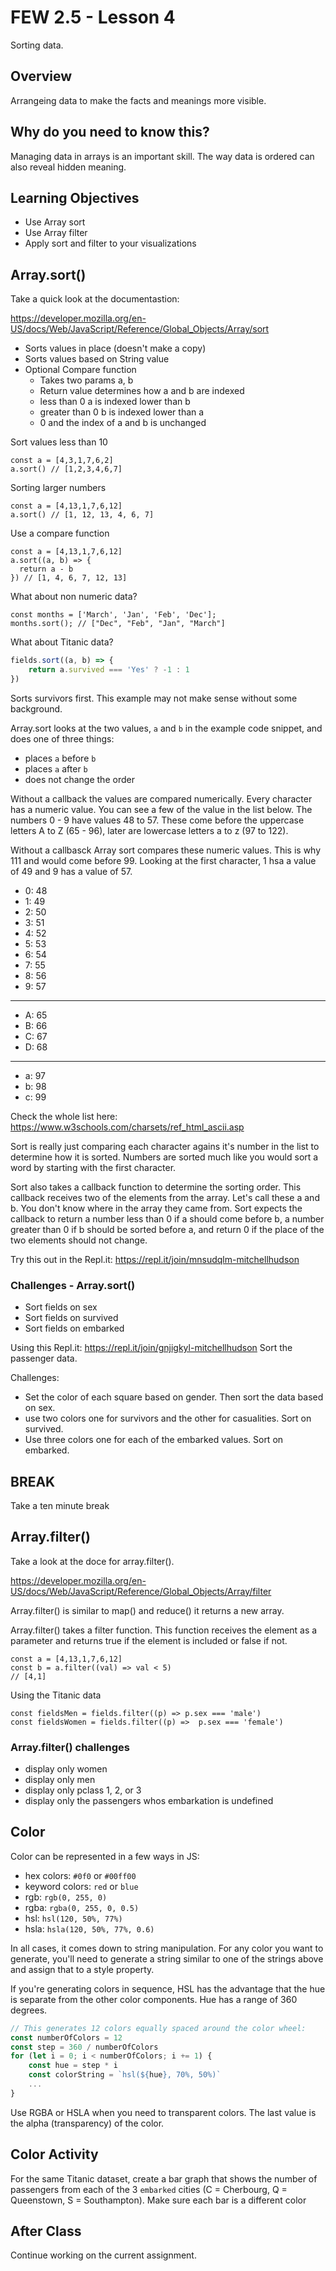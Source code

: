 
# FEW 2.5 - Lesson 4 

Sorting data. 

<!-- Put a link to the slides so that students can find them -->

<!-- ➡️ [**Slides**](https://make-school-courses.github.io/FEW-2.5-Data-Visualization-and-Web-Graphics/Slides/Lesson-3.html ':ignore') -->

<!-- > -->

## Overview

Arrangeing data to make the facts and meanings more visible. 

## Why do you need to know this?

Managing data in arrays is an important skill. The way data is ordered can also reveal hidden meaning. 

## Learning Objectives

- Use Array sort
- Use Array filter
- Apply sort and filter to your visualizations

## Array.sort()

Take a quick look at the documentastion: 

https://developer.mozilla.org/en-US/docs/Web/JavaScript/Reference/Global_Objects/Array/sort

<!-- > -->

- Sorts values in place (doesn't make a copy)
- Sorts values based on String value
- Optional Compare function
    - Takes two params a, b
    - Return value determines how a and b are indexed
    - less than 0 a is indexed lower than b
    - greater than 0 b is indexed lower than a
    - 0 and the index of a and b is unchanged

<!-- > -->

Sort values less than 10 

```JS 
const a = [4,3,1,7,6,2]
a.sort() // [1,2,3,4,6,7]
```

<!-- > -->

Sorting larger numbers

```JS 
const a = [4,13,1,7,6,12]
a.sort() // [1, 12, 13, 4, 6, 7]
```

<!-- > -->

Use a compare function

```JS 
const a = [4,13,1,7,6,12]
a.sort((a, b) => {
  return a - b
}) // [1, 4, 6, 7, 12, 13]
```

<!-- > -->

What about non numeric data?

```JS
const months = ['March', 'Jan', 'Feb', 'Dec'];
months.sort(); // ["Dec", "Feb", "Jan", "March"]
```

<!-- > -->

What about Titanic data?

```js
fields.sort((a, b) => {
    return a.survived === 'Yes' ? -1 : 1
})
```

Sorts survivors first. This example may not make sense without some background. 

Array.sort looks at the two values, `a` and `b` in the example code snippet, and does one of three things: 

- places `a` before `b`
- places `a` after `b`
- does not change the order

Without a callback the values are compared numerically. Every character has a numeric value. You can see a few of the value in the list below. The numbers 0 - 9 have values 48 to 57. These come before the uppercase letters A to Z (65 - 96), later are lowercase letters a to z (97 to 122). 

Without a callbasck Array sort compares these numeric values. This is why 111 and would come before 99. Looking at the first character, 1 hsa a value of 49 and 9 has a value of 57. 

- 0: 48
- 1: 49
- 2: 50
- 3: 51
- 4: 52
- 5: 53
- 6: 54
- 7: 55
- 8: 56
- 9: 57
- - -
- A: 65
- B: 66
- C: 67
- D: 68
- - -
- a: 97
- b: 98
- c: 99

Check the whole list here: https://www.w3schools.com/charsets/ref_html_ascii.asp

Sort is really just comparing each character agains it's number in the list to determine how it is sorted. Numbers are sorted much like you would sort a word by starting with the first character. 

Sort also takes a callback function to determine the sorting order. This callback receives two of the elements from the array. Let's call these a and b. You don't know where in the array they came from. Sort expects the callback to return a number less than 0 if a should come before b, a number greater than 0 if b should be sorted before a, and return 0 if the place of the two elements should not change. 

Try this out in the Repl.it: https://repl.it/join/mnsudqlm-mitchellhudson

<!-- > -->

### Challenges - Array.sort()

- Sort fields on sex
- Sort fields on survived
- Sort fields on embarked

Using this Repl.it: https://repl.it/join/gnjigkyl-mitchellhudson Sort the passenger data. 

Challenges: 

- Set the color of each square based on gender. Then sort the data based on sex. 
- use two colors one for survivors and the other for casualities. Sort on survived. 
- Use three colors one for each of the embarked values. Sort on embarked. 

<!-- .slide: data-background="#087CB8" -->
## BREAK

Take a ten minute break

<!-- > -->

## Array.filter()

Take a look at the doce for array.filter(). 

https://developer.mozilla.org/en-US/docs/Web/JavaScript/Reference/Global_Objects/Array/filter

<!-- > -->

Array.filter() is similar to map() and reduce() it returns a new array. 

Array.filter() takes a filter function. This function receives the element as a parameter and returns true if the element is included or false if not. 

<!-- > -->

```JS 
const a = [4,13,1,7,6,12]
const b = a.filter((val) => val < 5)
// [4,1]
```

<!-- > -->

Using the Titanic data

```JS
const fieldsMen = fields.filter((p) => p.sex === 'male')
const fieldsWomen = fields.filter((p) =>  p.sex === 'female')
```

<!-- > -->

### Array.filter() challenges 

- display only women
- display only men
- display only pclass 1, 2, or 3
- display only the passengers whos embarkation is undefined

<!-- > -->

## Color

Color can be represented in a few ways in JS:

- hex colors: `#0f0` or `#00ff00`
- keyword colors: `red` or `blue`
- rgb: `rgb(0, 255, 0)`
- rgba: `rgba(0, 255, 0, 0.5)`
- hsl: `hsl(120, 50%, 77%)`
- hsla: `hsla(120, 50%, 77%, 0.6)`

In all cases, it comes down to string manipulation. For any color you want to generate, you'll need to generate a string similar to one of the strings above and assign that to a style property.

If you're generating colors in sequence, HSL has the advantage that the hue is separate from the other color components. Hue has a range of 360 degrees.

```JavaScript
// This generates 12 colors equally spaced around the color wheel:
const numberOfColors = 12
const step = 360 / numberOfColors
for (let i = 0; i < numberOfColors; i += 1) {
    const hue = step * i
    const colorString = `hsl(${hue}, 70%, 50%)`
    ...
}
```

Use RGBA or HSLA when you need to transparent colors. The last value is the alpha (transparency) of the color.

<!-- > -->

## Color Activity

For the same Titanic dataset, create a bar graph that shows the number of passengers from each of the 3 `embarked` cities (C = Cherbourg, Q = Queenstown, S = Southampton). Make sure each bar is a different color

<!-- > -->

## After Class

Continue working on the current assignment. 

<!-- 

## Minute-by-Minute

| **Elapsed** | **Time**  | **Activity**              |
| ----------- | --------- | ------------------------- |
| 0:00        | 0:05      | Overview + Learning Outcomes |
| 0:05        | 0:30      | Buttons |
| 0:35        | 0:20      | Colors |
| 0:55        | 0:20      | Motion |
| 1:15        | 0:10      | BREAK |
| 1:25        | 1:15      | Lab |
| 2:40        | 0:05      | Wrap up + Homework Overview |
| TOTAL       | 2:45      | - |

-->